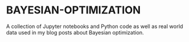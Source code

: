# BAYESIAN-OPTIMIZATION
A collection of Jupyter notebooks and Python code as well as real world data used in my blog posts about Bayesian optimization.
